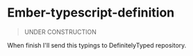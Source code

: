 Ember-typescript-definition
===========================

> UNDER CONSTRUCTION

When finish I'll send this typings to DefinitelyTyped repository.